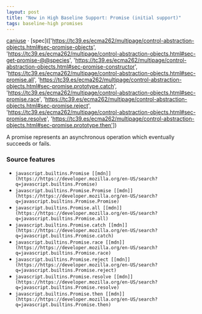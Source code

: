 ```yaml
---
layout: post
title: "New in High Baseline Support: Promise (initial support)"
tags: baseline-high promises
---
```


[caniuse](https://caniuse.com/?search=promise) · [spec](['https://tc39.es/ecma262/multipage/control-abstraction-objects.html#sec-promise-objects', 'https://tc39.es/ecma262/multipage/control-abstraction-objects.html#sec-get-promise-@@species', 'https://tc39.es/ecma262/multipage/control-abstraction-objects.html#sec-promise-constructor', 'https://tc39.es/ecma262/multipage/control-abstraction-objects.html#sec-promise.all', 'https://tc39.es/ecma262/multipage/control-abstraction-objects.html#sec-promise.prototype.catch', 'https://tc39.es/ecma262/multipage/control-abstraction-objects.html#sec-promise.race', 'https://tc39.es/ecma262/multipage/control-abstraction-objects.html#sec-promise.reject', 'https://tc39.es/ecma262/multipage/control-abstraction-objects.html#sec-promise.resolve', 'https://tc39.es/ecma262/multipage/control-abstraction-objects.html#sec-promise.prototype.then'])

A promise represents an asynchronous operation which eventually succeeds or fails.

### Source features

- ``javascript.builtins.Promise [[mdn]](https://https://developer.mozilla.org/en-US/search?q=javascript.builtins.Promise)``
- ``javascript.builtins.Promise.Promise [[mdn]](https://https://developer.mozilla.org/en-US/search?q=javascript.builtins.Promise.Promise)``
- ``javascript.builtins.Promise.all [[mdn]](https://https://developer.mozilla.org/en-US/search?q=javascript.builtins.Promise.all)``
- ``javascript.builtins.Promise.catch [[mdn]](https://https://developer.mozilla.org/en-US/search?q=javascript.builtins.Promise.catch)``
- ``javascript.builtins.Promise.race [[mdn]](https://https://developer.mozilla.org/en-US/search?q=javascript.builtins.Promise.race)``
- ``javascript.builtins.Promise.reject [[mdn]](https://https://developer.mozilla.org/en-US/search?q=javascript.builtins.Promise.reject)``
- ``javascript.builtins.Promise.resolve [[mdn]](https://https://developer.mozilla.org/en-US/search?q=javascript.builtins.Promise.resolve)``
- ``javascript.builtins.Promise.then [[mdn]](https://https://developer.mozilla.org/en-US/search?q=javascript.builtins.Promise.then)``
